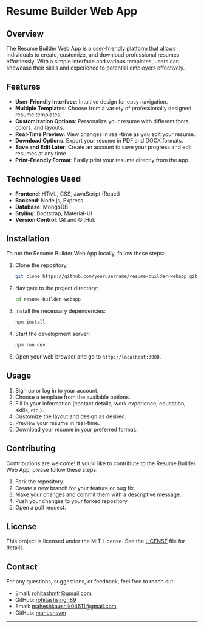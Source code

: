 # Resume Builder Web App

## Overview

The Resume Builder Web App is a user-friendly platform that allows individuals to create, customize, and download professional resumes effortlessly. With a simple interface and various templates, users can showcase their skills and experience to potential employers effectively.

## Features

- **User-Friendly Interface**: Intuitive design for easy navigation.
- **Multiple Templates**: Choose from a variety of professionally designed resume templates.
- **Customization Options**: Personalize your resume with different fonts, colors, and layouts.
- **Real-Time Preview**: View changes in real-time as you edit your resume.
- **Download Options**: Export your resume in PDF and DOCX formats.
- **Save and Edit Later**: Create an account to save your progress and edit resumes at any time.
- **Print-Friendly Format**: Easily print your resume directly from the app.

## Technologies Used

- **Frontend**: HTML, CSS, JavaScript (React)
- **Backend**: Node.js, Express
- **Database**: MongoDB
- **Styling**: Bootstrap, Material-UI
- **Version Control**: Git and GitHub

## Installation

To run the Resume Builder Web App locally, follow these steps:

1. Clone the repository:

   ```bash
   git clone https://github.com/yourusername/resume-builder-webapp.git
   ```

2. Navigate to the project directory:

   ```bash
   cd resume-builder-webapp
   ```

3. Install the necessary dependencies:

   ```bash
   npm install
   ```

4. Start the development server:

   ```bash
   npm run dev
   ```

5. Open your web browser and go to `http://localhost:3000`.

## Usage

1. Sign up or log in to your account.
2. Choose a template from the available options.
3. Fill in your information (contact details, work experience, education, skills, etc.).
4. Customize the layout and design as desired.
5. Preview your resume in real-time.
6. Download your resume in your preferred format.

## Contributing

Contributions are welcome! If you'd like to contribute to the Resume Builder Web App, please follow these steps:

1. Fork the repository.
2. Create a new branch for your feature or bug fix.
3. Make your changes and commit them with a descriptive message.
4. Push your changes to your forked repository.
5. Open a pull request.

## License

This project is licensed under the MIT License. See the [LICENSE](LICENSE) file for details.

## Contact

For any questions, suggestions, or feedback, feel free to reach out:

- Email: rohitashmtr@gmail.com
- GitHub: [rohitashsingh89](https://github.com/rohitashsingh89)
- Email: maheshkaushik04611@gmail.com
- GitHub: [maheshsvm](https://github.com/maheshsvm)

---

